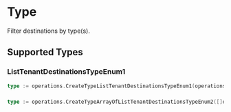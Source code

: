 # Type

Filter destinations by type(s).


## Supported Types

### ListTenantDestinationsTypeEnum1

```go
type := operations.CreateTypeListTenantDestinationsTypeEnum1(operations.ListTenantDestinationsTypeEnum1{/* values here */})
```

### 

```go
type := operations.CreateTypeArrayOfListTenantDestinationsTypeEnum2([]operations.ListTenantDestinationsTypeEnum2{/* values here */})
```

